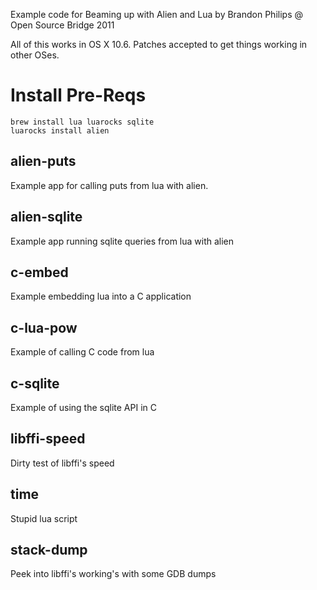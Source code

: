Example code for Beaming up with Alien and Lua by Brandon Philips @ Open
Source Bridge 2011

All of this works in OS X 10.6. Patches accepted to get things working
in other OSes.

Install Pre-Reqs
================
    brew install lua luarocks sqlite
    luarocks install alien

alien-puts
----------
Example app for calling puts from lua with alien.

alien-sqlite
------------

Example app running sqlite queries from lua with alien

c-embed
-------

Example embedding lua into a C application

c-lua-pow
---------

Example of calling C code from lua

c-sqlite
--------

Example of using the sqlite API in C

libffi-speed
------------

Dirty test of libffi's speed

time
----

Stupid lua script

stack-dump
----------

Peek into libffi's working's with some GDB dumps
